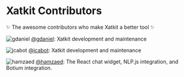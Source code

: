 # Xatkit Contributors

✨ The awesome contributors who make Xatkit a better tool ✨

![gdaniel](https://github.com/gdaniel.png?size=16) [@gdaniel](https://github.com/gdaniel): Xatkit development and maintenance

![jcabot](https://github.com/jcabot.png?size=16) [@jcabot](https://github.com/jcabot): Xatkit development and maintenance

![hamzaed](https://github.com/hamzaed.png?size=16) [@hamzaed](https://github.com/hamzaed): The React chat widget, NLP.js integration, and Botium integration.

